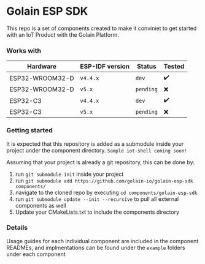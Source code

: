# Golain ESP SDK

This repo is a set of components created to make it conviniet to get started with an IoT Product with the Golain Platform.

### Works with
| Hardware        | ESP-IDF version | Status | Tested |
| ---             | ---      | ---       | ---                |
| ESP32-WROOM32-D | `v4.4.x` | `dev`     | :heavy_check_mark: |
| ESP32-WROOM32-D | `v5.x`   | `pending` | :x:                |
| ESP32-C3        | `v4.4.x` | `dev`     | :heavy_check_mark: |
| ESP32-C3        | `v5.x`   | `pending` | :x:                |

### Getting started

It is expected that this repository is added as a submodule inside your project under the component directory.
`Sample iot-shell coming soon!`

Assuming that your project is already a git repository, this can be done by:
1. run `git submodule init` inside your project
2. run `git submodule add https://github.com/golain-io/golain-esp-sdk components/`
3. navigate to the cloned repo by executing `cd components/golain-esp-sdk`
4. run `git submodule update --init --recursive` to pull all external components as well
5. Update your CMakeLists.txt to include the components directory

### Details
Usage guides for each individual component are included in the component READMEs, and implmentations can be found under the `example` folders under each component
